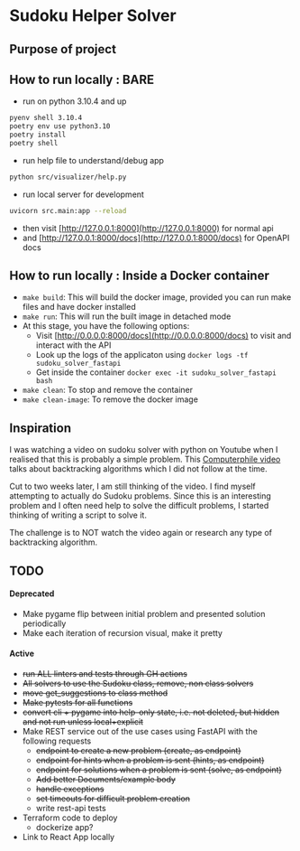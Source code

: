 # Sudoku Helper Solver

## Purpose of project

## How to run locally : BARE

- run on python 3.10.4 and up
```bash
pyenv shell 3.10.4
poetry env use python3.10
poetry install
poetry shell
```
- run help file to understand/debug app
```bash
python src/visualizer/help.py
```
- run local server for development
```bash
uvicorn src.main:app --reload
```
- then visit [http://127.0.0.1:8000](http://127.0.0.1:8000) for normal api
- and [http://127.0.0.1:8000/docs](http://127.0.0.1:8000/docs) for OpenAPI docs

## How to run locally : Inside a Docker container

- `make build`: This will build the docker image, provided you can run make files and have docker installed
- `make run`: This will run the built image in detached mode
- At this stage, you have the following options:
  - Visit [http://0.0.0.0:8000/docs](http://0.0.0.0:8000/docs) to visit and interact with the API
  - Look up the logs of the applicaton using `docker logs -tf sudoku_solver_fastapi`
  - Get inside the container `docker exec -it sudoku_solver_fastapi bash`
- `make clean`: To stop and remove the container
- `make clean-image`: To remove the docker image

## Inspiration

I was watching a video on sudoku solver with python on Youtube when I realised that this is probably a simple problem. This [Computerphile video](https://www.youtube.com/watch?v=G_UYXzGuqvM) talks about backtracking algorithms which I did not follow at the time.

Cut to two weeks later, I am still thinking of the video. I find myself attempting to actually do Sudoku problems. Since this is an interesting problem and I often need help to solve the difficult problems, I started thinking of writing a script to solve it.

The challenge is to NOT watch the video again or research any type of backtracking algorithm.



## TODO

 #### Deprecated

- Make pygame flip between initial problem and presented solution periodically
- Make each iteration of recursion visual, make it pretty


#### Active

- ~~run ALL linters and tests through GH actions~~
- ~~All solvers to use the Sudoku class, remove, non class solvers~~
- ~~move get_suggestions to class method~~
- ~~Make pytests for all functions~~
- ~~convert cli + pygame into help-only state, i.e. not deleted, but hidden and not run unless local+explicit~~
- Make REST service out of the use cases using FastAPI with the following requests
  - ~~endpoint to create a new problem (create, as endpoint)~~
  - ~~endpoint for hints when a problem is sent (hints, as endpoint)~~
  - ~~endpoint for solutions when a problem is sent (solve, as endpoint)~~
  - ~~Add better Documents/example body~~
  - ~~handle exceptions~~
  - ~~set timeouts for difficult problem creation~~
  - write rest-api tests
- Terraform code to deploy
  - dockerize app?
- Link to React App locally
